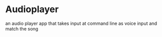 # Audioplayer
an audio player app that takes input at command line as voice input and match the song 
